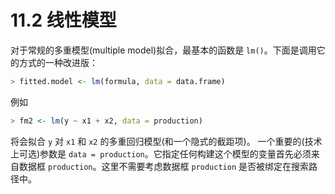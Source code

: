 # 11.2 线性模型

 对于常规的多重模型(multiple model)拟合，最基本的函数是 `lm()`。下面是调用它的方式的一种改进版：

```R
> fitted.model <- lm(formula, data = data.frame) 
```

例如

```R
> fm2 <- lm(y ~ x1 + x2, data = production)
```

将会拟合 `y` 对 `x1` 和 `x2` 的多重回归模型(和一个隐式的截距项)。 一个重要的(技术上可选)参数是 `data = production`。它指定任何构建这个模型的变量首先必须来自数据框 `production`。这里不需要考虑数据框 `production` 是否被绑定在搜索路径中。

